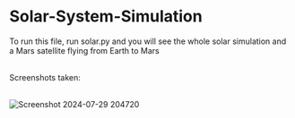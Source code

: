 # Solar-System-Simulation

To run this file, run solar.py and you will see the whole solar simulation and a Mars satellite flying from Earth to Mars<br><br>

Screenshots taken:<br><br>

![Screenshot 2024-07-29 204720](https://github.com/user-attachments/assets/f0805339-ef84-452b-ae18-868fc1304857)
